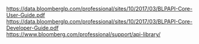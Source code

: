 https://data.bloomberglp.com/professional/sites/10/2017/03/BLPAPI-Core-User-Guide.pdf
https://data.bloomberglp.com/professional/sites/10/2017/03/BLPAPI-Core-Developer-Guide.pdf
https://www.bloomberg.com/professional/support/api-library/
